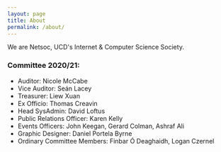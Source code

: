 ```yaml
---
layout: page
title: About
permalink: /about/
---
```


We are Netsoc, UCD's Internet & Computer Science Society.

### Committee 2020/21:

* Auditor: Nicole McCabe
* Vice Auditor: Seán Lacey
* Treasurer: Liew Xuan
* Ex Officio: Thomas Creavin
* Head SysAdmin: David Loftus
* Public Relations Officer: Karen Kelly
* Events Officers: John Keegan, Gerard Colman, Ashraf Ali
* Graphic Designer: Daniel Portela Byrne
* Ordinary Committee Members: Finbar Ó Deaghaidh, Logan Czernel
